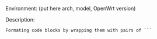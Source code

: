 Environment: (put here arch, model, OpenWrt version)

Description:

```
Formating code blocks by wrapping them with pairs of ```
```
